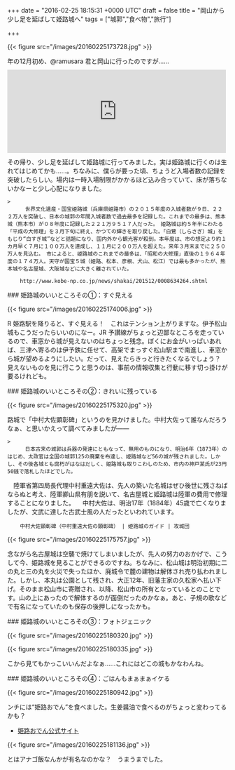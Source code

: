 
+++
date = "2016-02-25 18:15:31 +0000 UTC"
draft = false
title = "岡山から少し足を延ばして姫路城へ"
tags = ["城郭","食べ物","旅行"]

+++


{{< figure src="/images/20160225173728.jpg"  >}}

年の12月初め、@ramusara 君と岡山に行ったのですが……<iframe src="https://hatenablog-parts.com/embed?url=https%3A%2F%2Fblog.daruyanagi.jp%2Fentry%2F2016%2F01%2F13%2F184454" title="大都会岡山で開催された“忘年会議2015”に参加してきた。 - だるろぐ" class="embed-card embed-blogcard" scrolling="no" frameborder="0" style="display: block; width: 100%; height: 190px; max-width: 500px; margin: 10px 0px;"></iframe>その帰り、少し足を延ばして姫路城に行ってみました。実は姫路城に行くのは生れてはじめてかも……。ちなみに、僕らが要った頃、ちょうど入場者数の記録を突破したらしい。場内は一時入場制限がかかるほど込み合っていて、床が落ちないかなーと少し心配になりました。

    >
        　世界文化遺産・国宝姫路城（兵庫県姫路市）の２０１５年度の入城者数が９日、２２２万人を突破し、日本の城郭の年間入城者数で過去最多を記録した。これまでの最多は、熊本城（熊本市）が０８年度に記録した２２１万９５１７人だった。　姫路城は約５年半にわたる「平成の大修理」を３月下旬に終え、かつての輝きを取り戻した。「白鷺（しらさぎ）城」をもじり“白すぎ城”などと話題になり、国内外から観光客が殺到。本年度は、市の想定より約１カ月早く７月に１００万人を達成し、１１月に２００万人を超えた。来年３月末までに２５０万人を見込む。　市によると、姫路城のこれまでの最多は、「昭和の大修理」直後の１９６４年度の１７４万人。天守が国宝５城（姫路、松本、彦根、犬山、松江）では最も多かったが、熊本城や名古屋城、大阪城などに大きく離されていた。

        http://www.kobe-np.co.jp/news/shakai/201512/0008634264.shtml
    

<div class="section">
    ### 姫路城のいいところその①：すぐ見える
    

{{< figure src="/images/20160225174006.jpg"  >}}

R 姫路駅を降りると、すぐ見える！　これはテンション上がりますな。伊予松山城もこうだったらいいのになー。JR 予讃線がちょっと辺鄙なところを走っているので、車窓から城が見えないのはちょっと残念。ぼくにお金がいっぱいあれば、三津へ寄るのは伊予鉄に任せて、高架でまっすぐ松山駅まで南進し、車窓から城が望めるようにしたい。だって、見えたらきっと行きたくなるでしょう？　見えないものを見に行こうと思うのは、事前の情報収集と行動に移す切っ掛けが要るけれども。

</div>
<div class="section">
    ### 姫路城のいいところその②：きれいに残っている
    

{{< figure src="/images/20160225175320.jpg"  >}}

路城で「中村大佐顕彰碑」というのを見かけました。中村大佐って誰なんだろうなぁ、と思いかえって調べてみましたが――

    >
        　日本古来の城郭は兵器の発達にともなって、無用のものになり、明治6年（1873年）のはじめ、太政官は全国の城郭125の廃棄を布達し、姫路城など56の城が残されました。しかし、その後各城とも腐朽がはなはだしく、姫路城も取りこわしのため、市内の神戸某氏が23円50銭で落札したほどでした。
　陸軍省第四局長代理中村重遠大佐は、先人の築いた名城はぜひ後世に残さねばならぬと考え、陸軍卿山県有朋を説いて、名古屋城と姫路城は陸軍の費用で修理することになりました。
　中村大佐は、明治17年（1884年）45歳で亡くなりましたが、文武に達した古武士風の人だったといわれています。

        中村大佐顕彰碑（中村重遠大佐の顕彰碑） | 姫路城のガイド | 攻城団
    


{{< figure src="/images/20160225175757.jpg"  >}}

念ながら名古屋城は空襲で焼けてしまいましたが、先人の努力のおかげで、こうして今、姫路城を見ることができるのですね。ちなみに、松山城は明治初期に二の丸と三の丸を火災で失ったほか、廃城令で麓の建物は解体され売り払われました。しかし、本丸は公園として残され、大正12年、旧藩主家の久松家へ払い下げ。そのまま松山市に寄贈され、以降、松山市の所有となっているとのことです。山の上にあったので解体するのが面倒だったのかなぁ。あと、子規の歌などで有名になっていたのも保存の後押しになったかも。

</div>
<div class="section">
    ### 姫路城のいいところその③：フォトジェニック
    

{{< figure src="/images/20160225180320.jpg"  >}}

{{< figure src="/images/20160225180335.jpg"  >}}

こから見てもかっこいいんだよなぁ……これにはどこの城もかなわんね。

</div>
<div class="section">
    ### 姫路城のいいところその④：ごはんもまぁまぁイケる
    

{{< figure src="/images/20160225180942.jpg"  >}}

ンチには“姫路おでん”を食べました。生姜醤油で食べるのがちょっと変わってるかも？

<ul>
<li><a href="http://himejioden.jp/oden.html">姫路おでん公式サイト</a></li>
</ul>

{{< figure src="/images/20160225181136.jpg"  >}}

とはアナゴ飯なんかが有名なのかな？　うまうまでした。

</div>

